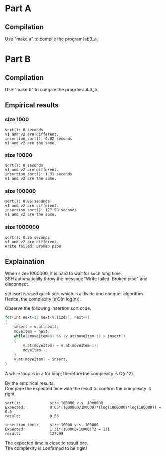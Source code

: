 Part A
========================================
Compilation
----------------------------------------
Use "make a" to compile the program lab3_a.

Part B
=========================================
Compilation
-----------------------------------------
Use "make b" to compile the program lab3_b.

Empirical results
-----------------------------------------
### size 1000
	sort(): 0 seconds
	v1 and v2 are different.
	insertion_sort(): 0.02 seconds
	v1 and v2 are the same.
	

### size 10000
	sort(): 0 seconds
	v1 and v2 are different.
	insertion_sort(): 1.31 seconds
	v1 and v2 are the same.
	
### size 100000
	sort(): 0.05 seconds
	v1 and v2 are different.
	insertion_sort(): 127.99 seconds
	v1 and v2 are the same.
	
### size 1000000
	sort(): 0.56 seconds
	v1 and v2 are different.
	Write failed: Broken pipe
	
Explaination
--------------------------------------------
When size=1000000, it is hard to wait for such long time.<br/>
SSH automatically throw the message "Write failed: Broken pipe" and disconnect.

std::sort is used quick sort which is a divide and conquer algorithm.<br/>
Hence, the complexity is O(n log(n)).

Observe the following insertion sort code.
```c++
for(int next=1; next<v.size(); next++)
{
	insert = v.at(next); 
	moveItem = next;
	while((moveItem>0) && (v.at(moveItem-1) > insert))
	{
		v.at(moveItem) = v.at(moveItem-1);
		moveItem--;
	}
	v.at(moveItem) = insert;
}
```
A while loop is in a for loop; therefore the complexity is O(n^2).

By the empirical results.<br />
Compare the expected time with the result to confirm the complexity is right.

	sort():				size 100000 v.s. 1000000
	Expected:			0.05*(1000000/100000)*(log(1000000)*log(100000)) = 0.6
	result:				0.56
	
	insertion_sort:		size 10000 v.s. 100000
	Expected:			1.31*(100000/10000)^2 = 131
	result:				127.99	
	
The expected time is close to result one.<br/>
The complexity is confirmed to be right!
